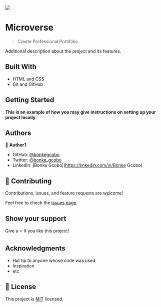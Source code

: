 ![](https://img.shields.io/badge/Microverse-blueviolet)

# Microverse

> Create Professional Portifolio


Additional description about the project and its features.

## Built With

- HTML and CSS
- Git and GitHub


## Getting Started

**This is an example of how you may give instructions on setting up your project locally.**



## Authors

👤 **Author1**

- GitHub: [@bonkegcobo](https://github.com/bonkegcobo)
- Twitter: [@bonke_gcobo](https://twitter.com/bonke_gcobo)
- LinkedIn: [Bonke Gcobo](https://linkedin.com/in/Bonke Gcobo)


## 🤝 Contributing

Contributions, issues, and feature requests are welcome!

Feel free to check the [issues page](../../issues/).

## Show your support

Give a ⭐️ if you like this project!

## Acknowledgments

- Hat tip to anyone whose code was used
- Inspiration
- etc

## 📝 License

This project is [MIT](./MIT.md) licensed.
